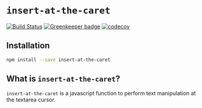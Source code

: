 # `insert-at-the-caret`

[![Build Status](https://travis-ci.org/craigmichaelmartin/insert-at-the-caret.svg?branch=master)](https://travis-ci.org/craigmichaelmartin/insert-at-the-caret)
[![Greenkeeper badge](https://badges.greenkeeper.io/craigmichaelmartin/insert-at-the-caret.svg)](https://greenkeeper.io/)
[![codecov](https://codecov.io/gh/craigmichaelmartin/insert-at-the-caret/branch/master/graph/badge.svg)](https://codecov.io/gh/craigmichaelmartin/insert-at-the-caret)

## Installation

```bash
npm install --save insert-at-the-caret
```

## What is `insert-at-the-caret`?

`insert-at-the-caret` is a javascript function to perform text manipulation at the textarea cursor.
